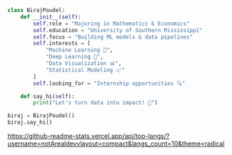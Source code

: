 ```python
class BirajPoudel:
    def __init__(self):
        self.role = "Majoring in Mathematics & Economics"
        self.education = "University of Southern Mississippi"
        self.focus = "Building ML models & data pipelines"
        self.interests = [
            "Machine Learning 🤖",
            "Deep Learning 🧠",
            "Data Visualization 📊",
            "Statistical Modeling 📈"
        ]
        self.looking_for = "Internship opportunities 🔍"

    def say_hi(self):
        print("Let's turn data into impact! 🚀")

biraj = BirajPoudel()
biraj.say_hi()
```

https://github-readme-stats.vercel.app/api/top-langs/?username=notArealdevvlayout=compact&langs_count=10&theme=radical
